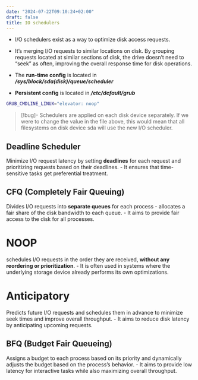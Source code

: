 ```yaml
---
date: "2024-07-22T09:10:24+02:00"
draft: false
title: IO schedulers
---
```


-   I/O schedulers exist as a way to optimize disk access requests.

-   It’s merging I/O requests to similar locations on disk. By grouping
    requests located at similar sections of disk, the drive doesn’t need
    to “seek” as often, improving the overall response time for disk
    operations.

-   The **run-time config** is located in
    ***/sys/block/sda(disk)/queue/scheduler***

-   **Persistent config** is located in ***/etc/default/grub***

``` bash
GRUB_CMDLINE_LINUX="elevator: noop"
```

> \[!bug\]- Schedulers are applied on each disk device separately. If we
> were to change the value in the file above, this would mean that all
> filesystems on disk device sda will use the new I/O scheduler.

## Deadline Scheduler

Minimize I/O request latency by setting **deadlines** for each request
and prioritizing requests based on their deadlines. - It ensures that
time-sensitive tasks get preferential treatment.

## CFQ (Completely Fair Queuing)

Divides I/O requests into **separate queues** for each process -
allocates a fair share of the disk bandwidth to each queue. - It aims to
provide fair access to the disk for all processes.

# NOOP

schedules I/O requests in the order they are received, **without any
reordering or prioritization**. - It is often used in systems where the
underlying storage device already performs its own optimizations.

# Anticipatory

Predicts future I/O requests and schedules them in advance to minimize
seek times and improve overall throughput. - It aims to reduce disk
latency by anticipating upcoming requests.

## BFQ (Budget Fair Queueing)

Assigns a budget to each process based on its priority and dynamically
adjusts the budget based on the process’s behavior. - It aims to provide
low latency for interactive tasks while also maximizing overall
throughput.
